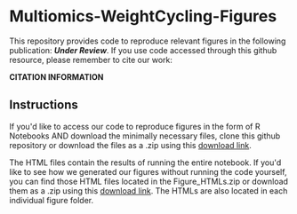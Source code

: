 # Multiomics-WeightCycling-Figures
This repository provides code to reproduce relevant figures in the following publication: ***Under Review***. If you use code accessed through this github resource, please remember to cite our work:

**CITATION INFORMATION**

## Instructions 
If you'd like to access our code to reproduce figures in the form of R Notebooks AND download the minimally necessary files, clone this github repository or download the files as a .zip using this <a href="https://github.com/HastyLab/Multiomics-WeightCycling-Figures/archive/refs/heads/main.zip">download link</a>.

The HTML files contain the results of running the entire notebook. If you'd like to see how we generated our figures without running the code yourself, you can find those HTML files located in the Figure_HTMLs.zip or download them as a .zip using this <a href="https://github.com/HastyLab/Multiomics-WeightCycling-Figures/raw/main/Figure_HTMLs.zip">download link</a>. The HTMLs are also located in each individual figure folder.

